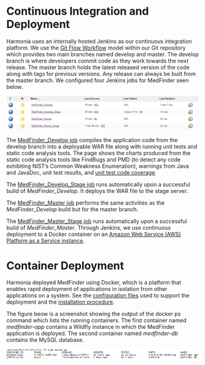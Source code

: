 # Continuous Integration and Deployment

Harmonia uses an internally hosted Jenkins as our continuous integration platform. We use the [Git Flow Workflow](https://www.atlassian.com/git/tutorials/comparing-workflows/gitflow-workflow) model within our Git repository which provides two main branches named develop and master. The develop branch is where developers commit code as they work towards the next release. The master branch holds the latest released version of the code along with tags for previous versions. Any release can always be built from the master branch. We configured four Jenkins jobs for MedFinder seen below.
 
![Jenkins Jobs for MedFinder](MedFinder_Builds.png "Jenkins Jobs for MedFinder") 
 
The [MedFinder\_Develop job](MedFinder_Develop%20%5bJenkins%5d.pdf) compiles the application code from the develop branch into a deployable WAR file along with running unit tests and static code analysis tools. The page shows the charts produced from the static code analysis tools like FindBugs and PMD (to detect any code exhibiting NIST’s Common Weakness Enumeration), warnings from Java and JavaDoc, unit test results, and [unit test code coverage](../Unit_Tests/MedFinder%20Unit%20Test%20Coverage.pdf).

The [MedFinder\_Develop\_Stage job](MedFinder_Develop_Stage%20[Jenkins].pdf) runs automatically upon a successful build of *MedFinder_Develop*. It deploys the WAR file to the stage server.

The [MedFinder\_Master job](MedFinder_Master%20[Jenkins].pdf) performs the same activities as the *MedFinder_Develop* build but for the master branch.

The [MedFinder\_Master\_Stage job](MedFinder_Master_Stage%20[Jenkins].pdf) runs automatically upon a successful build of *MedFinder_Master*. Through Jenkins, we use continuous deployment to a Docker container on an [Amazon Web Service (AWS) Platform as a Service instance]((MedFinder%20AWS%20Instance.pdf)).

# Container Deployment

Harmonia deployed MedFinder using Docker, which is a platform that enables rapid deployment of applications in isolation from other applications on a system.
See the [configuration files](../../docker) used to support the deployment and the [installation procedure](MedFinder%20Installation%20Procedure.md).

The figure beow is a screenshot showing the output of the docker ps command which lists the running containers. The first container named *medfinder-app* contains a Wildfly instance in which the MedFinder application is deployed. The second container named *medfinder-db* contains the MySQL database.

 ![Docker Container Listing](MedFinder_Docker.png "Docker Container Lister")